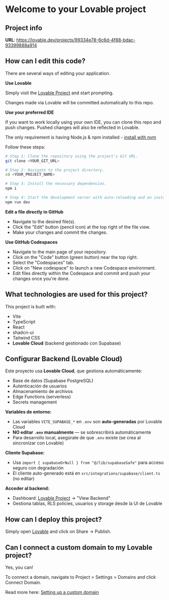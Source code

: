 # Welcome to your Lovable project

## Project info

**URL**: https://lovable.dev/projects/99334e78-6c6d-4f88-bdac-93399888a914

## How can I edit this code?

There are several ways of editing your application.

**Use Lovable**

Simply visit the [Lovable Project](https://lovable.dev/projects/99334e78-6c6d-4f88-bdac-93399888a914) and start prompting.

Changes made via Lovable will be committed automatically to this repo.

**Use your preferred IDE**

If you want to work locally using your own IDE, you can clone this repo and push changes. Pushed changes will also be reflected in Lovable.

The only requirement is having Node.js & npm installed - [install with nvm](https://github.com/nvm-sh/nvm#installing-and-updating)

Follow these steps:

```sh
# Step 1: Clone the repository using the project's Git URL.
git clone <YOUR_GIT_URL>

# Step 2: Navigate to the project directory.
cd <YOUR_PROJECT_NAME>

# Step 3: Install the necessary dependencies.
npm i

# Step 4: Start the development server with auto-reloading and an instant preview.
npm run dev
```

**Edit a file directly in GitHub**

- Navigate to the desired file(s).
- Click the "Edit" button (pencil icon) at the top right of the file view.
- Make your changes and commit the changes.

**Use GitHub Codespaces**

- Navigate to the main page of your repository.
- Click on the "Code" button (green button) near the top right.
- Select the "Codespaces" tab.
- Click on "New codespace" to launch a new Codespace environment.
- Edit files directly within the Codespace and commit and push your changes once you're done.

## What technologies are used for this project?

This project is built with:

- Vite
- TypeScript
- React
- shadcn-ui
- Tailwind CSS
- **Lovable Cloud** (backend gestionado con Supabase)

## Configurar Backend (Lovable Cloud)

Este proyecto usa **Lovable Cloud**, que gestiona automáticamente:
- Base de datos (Supabase PostgreSQL)
- Autenticación de usuarios
- Almacenamiento de archivos
- Edge Functions (serverless)
- Secrets management

**Variables de entorno:**
- Las variables `VITE_SUPABASE_*` en `.env` son **auto-generadas** por Lovable Cloud
- **NO editar `.env` manualmente** — se sobrescribirá automáticamente
- Para desarrollo local, asegúrate de que `.env` existe (se crea al sincronizar con Lovable)

**Cliente Supabase:**
- Usa `import { supabaseOrNull } from "@/lib/supabaseSafe"` para acceso seguro con degradación
- El cliente auto-generado está en `src/integrations/supabase/client.ts` (no editar)

**Acceder al backend:**
- Dashboard: [Lovable Project](https://lovable.dev/projects/99334e78-6c6d-4f88-bdac-93399888a914) → "View Backend"
- Gestiona tablas, RLS policies, usuarios y storage desde la UI de Lovable

## How can I deploy this project?

Simply open [Lovable](https://lovable.dev/projects/99334e78-6c6d-4f88-bdac-93399888a914) and click on Share -> Publish.

## Can I connect a custom domain to my Lovable project?

Yes, you can!

To connect a domain, navigate to Project > Settings > Domains and click Connect Domain.

Read more here: [Setting up a custom domain](https://docs.lovable.dev/features/custom-domain#custom-domain)
